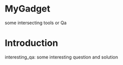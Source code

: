 # MyGadget
some intersecting tools or Qa


# Introduction
interesting_qa: some interesting question and solution